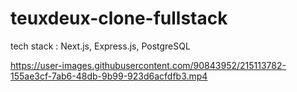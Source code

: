 # teuxdeux-clone-fullstack

tech stack : Next.js, Express.js, PostgreSQL

https://user-images.githubusercontent.com/90843952/215113782-155ae3cf-7ab6-48db-9b99-923d6acfdfb3.mp4
